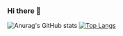 ### Hi there 👋

![Anurag's GitHub stats](https://github-readme-stats.vercel.app/api?username=gustavorfrotta&show_icons=true&theme=github_dark) 
[![Top Langs](https://github-readme-stats.vercel.app/api/top-langs/?username=gustavorfrotta&layout=compact&theme=github_dark)](https://github.com/anuraghazra/github-readme-stats)




